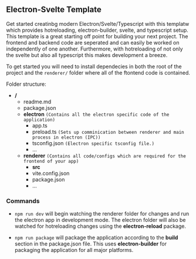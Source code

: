 ## Electron-Svelte Template

Get started creatinbg modern Electron/Svelte/Typescript with this templatw which provides hotreloading, electron-builder, svelte, and typescript setup. This template is a great starting off point for building your next project. The frontend and backend code are seperated and can easily be worked on independently of one another. Furthermore, with hotreloading of not only the svelte but also all typescript this makes development a breeze.

To get started you will need to install dependecies in both the root of the project and the `renderer/` folder where all of the ftontend code is contained.

Folder structure:

- **/**
  - readme.md
  - package.json
  - **electron** `(Contains all the electron specific code of the application)`
    - app.ts
    - preload.ts
      `(Sets up comminication between renderer and main process in electron (IPC))`
    - tsconfig.json `(Electron specific tsconfig file.)`
    - ...
  - **renderer**
    `(Contains all code/configs which are required for the frontend of your app)`
    - **src**
    - vite.config.json
    - package.json
    - ...

### Commands

- `npm run dev` will begin watching the renderer folder for changes and run the
  electron app in development mode. The electron folder will also be watched for hotreloading changes using the **electron-reload** package.

- `npm run package` will package the application according to the **build**
  section in the package.json file. This uses **electron-builder** for packaging
  the application for all major platforms.
